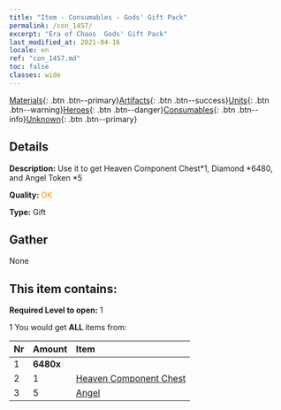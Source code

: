 ```yaml
---
title: "Item - Consumables - Gods' Gift Pack"
permalink: /con_1457/
excerpt: "Era of Chaos  Gods' Gift Pack"
last_modified_at: 2021-04-16
locale: en
ref: "con_1457.md"
toc: false
classes: wide
---
```

 [Materials](/Items/){: .btn .btn--primary}[Artifacts](/Items/Artifacts/){: .btn .btn--success}[Units](/Items/Units/){: .btn .btn--warning}[Heroes](/Items/Heroes/){: .btn .btn--danger}[Consumables](/Items/Consumables/){: .btn .btn--info}[Unknown](/Items/Unknown/){: .btn .btn--primary}

## Details
 **Description:** Use it to get Heaven Component Chest*1, Diamond *6480, and Angel Token *5

 **Quality:** <span style="color: #FF8C00">OK</span>

 **Type:** Gift

## Gather

  None

## This item contains:

 **Required Level to open:** 1

 1 You would get **ALL** items  from:

  | Nr | Amount |     Item    |
  |:---|:-------|:------------|
  | 1 |  **6480x** | <i class="fas fa-gem"/> |  | 
  | 2 | 1 | [Heaven Component Chest](/Items/con_1354/) |  | 
  | 3 | 5 | [Angel](/Items/unt_196/) |  | 
